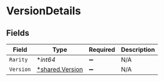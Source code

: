 # VersionDetails


## Fields

| Field                                             | Type                                              | Required                                          | Description                                       |
| ------------------------------------------------- | ------------------------------------------------- | ------------------------------------------------- | ------------------------------------------------- |
| `Rarity`                                          | **int64*                                          | :heavy_minus_sign:                                | N/A                                               |
| `Version`                                         | [*shared.Version](../../models/shared/version.md) | :heavy_minus_sign:                                | N/A                                               |